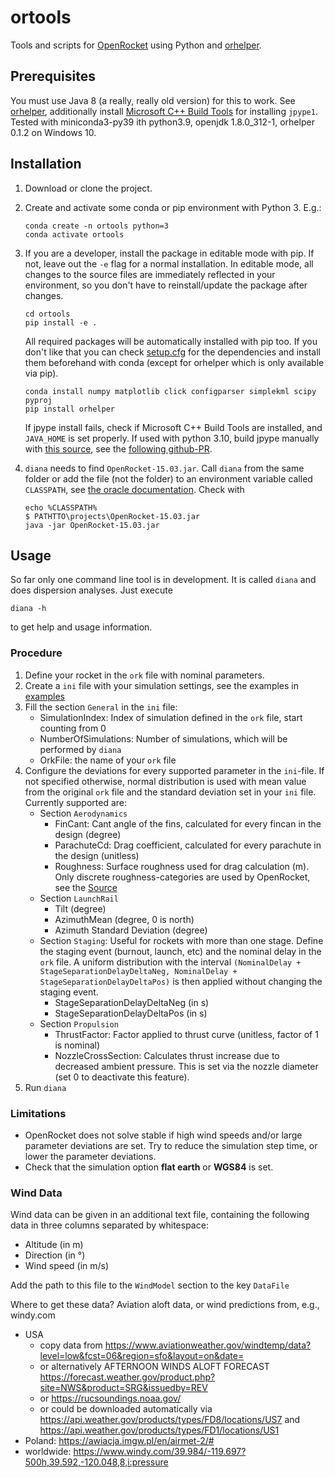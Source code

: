 # ortools

Tools and scripts for [OpenRocket](https://openrocket.info/) using Python and
[orhelper](https://pypi.org/project/orhelper/).
## Prerequisites
You must use Java 8 (a really, really old version) for this to work.
See [orhelper](https://pypi.org/project/orhelper/), 
additionally install [Microsoft C++ Build Tools](https://visualstudio.microsoft.com/visual-cpp-build-tools/) for installing `jpype1`.
Tested with miniconda3-py39 ith python3.9, openjdk 1.8.0_312-1, orhelper 0.1.2 on Windows 10.
## Installation

1. Download or clone the project.
2. Create and activate some conda or pip environment with Python 3. E.g.:

   ```shell
   conda create -n ortools python=3
   conda activate ortools
   ```

3. If you are a developer, install the package in editable mode with pip. If not, leave out the `-e`
   flag for a normal installation. In editable mode, all changes to the source files are immediately
   reflected in your environment, so you don't have to reinstall/update the package after changes.

   ```shell
   cd ortools
   pip install -e .
   ```

   All required packages will be automatically installed with pip too. If you don't like that you
   can check [setup.cfg](setup.cfg) for the dependencies and install them beforehand with conda
   (except for orhelper which is only available via pip).

   ```shell
   conda install numpy matplotlib click configparser simplekml scipy pyproj
   pip install orhelper
   ```
   If jpype install fails, check if Microsoft C++ Build Tools are installed, and `JAVA_HOME` is set properly. 
   If used with python 3.10, build jpype manually with [this source](https://github.com/jpype-project/jpype/commit/bbdca907d053f1e04e4dcd414d4ebce8f9da6313),
   see the [following github-PR](https://github.com/kylebarron/pydelatin/pull/24).

4. `diana` needs to find `OpenRocket-15.03.jar`. Call `diana` from the same folder or add the file (not the folder)
   to an environment variable called `CLASSPATH`, 
   see [the oracle documentation](https://docs.oracle.com/javase/tutorial/essential/environment/paths.html).
   Check with 
   ```shell
   echo %CLASSPATH%
   $ PATHTTO\projects\OpenRocket-15.03.jar
   java -jar OpenRocket-15.03.jar
   ```


## Usage

So far only one command line tool is in development. It is called `diana` and does dispersion
analyses. Just execute

```shell
diana -h
```

to get help and usage information.


### Procedure

1. Define your rocket in the `ork` file with nominal parameters.
2. Create a `ini` file with your simulation settings, see the examples in [examples](examples)
3. Fill the section `General` in the `ini` file:
   - SimulationIndex: Index of simulation defined in the `ork` file, start counting from 0
   - NumberOfSimulations: Number of simulations, which will be performed by `diana`
   - OrkFile: the name of your `ork` file
4. Configure the deviations for every supported parameter in the `ini`-file. If not specified otherwise, 
	normal distribution is used with mean value from the original `ork` file and the standard deviation set in your `ini` file.
	Currently supported are:
   - Section `Aerodynamics`
      - FinCant: Cant angle of the fins, calculated for every fincan in the design (degree)
	  - ParachuteCd: Drag coefficient, calculated for every parachute in the design (unitless)
	  - Roughness: Surface roughness used for drag calculation (m). 
	      Only discrete roughness-categories are used by OpenRocket, see the [Source](https://github.com/openrocket/openrocket/blob/unstable/core/src/net/sf/openrocket/rocketcomponent/ExternalComponent.java#L23-L32)
   - Section `LaunchRail`
      - Tilt (degree)
      - AzimuthMean (degree, 0 is north)
	  - Azimuth Standard Deviation (degree)	   
   - Section `Staging`: 
	Useful for rockets with more than one stage. Define the staging event (burnout, launch, etc) and the nominal delay in the `ork` file. A uniform distribution with the interval
	`(NominalDelay + StageSeparationDelayDeltaNeg, NominalDelay + StageSeparationDelayDeltaPos)` is then applied without changing the staging event.
      - StageSeparationDelayDeltaNeg (in s)
      - StageSeparationDelayDeltaPos (in s)
   - Section `Propulsion`
      - ThrustFactor: Factor applied to thrust curve (unitless, factor of 1 is nominal)
      - NozzleCrossSection: Calculates thrust increase due to decreased ambient pressure. This is set via the nozzle diameter (set 0 to deactivate this feature).
5. Run `diana`


### Limitations

- OpenRocket does not solve stable if high wind speeds and/or large parameter deviations are set. 
  Try to reduce the simulation step time, or lower the parameter deviations.
- Check that the simulation option **flat earth** or **WGS84** is set.


### Wind Data

Wind data can be given in an additional text file, containing the following data in three columns separated by whitespace:

- Altitude (in m)
- Direction (in °)
- Wind speed (in m/s)

Add the path to this file to the `WindModel` section to the key `DataFile`

Where to get these data? Aviation aloft data, or wind predictions from, e.g., windy.com

- USA
   - copy data from
   https://www.aviationweather.gov/windtemp/data?level=low&fcst=06&region=sfo&layout=on&date=
   - or alternatively AFTERNOON WINDS ALOFT FORECAST
   https://forecast.weather.gov/product.php?site=NWS&product=SRG&issuedby=REV
   - or https://rucsoundings.noaa.gov/
   - or could be downloaded automatically via
   https://api.weather.gov/products/types/FD8/locations/US7 and
   https://api.weather.gov/products/types/FD1/locations/US1
- Poland: https://awiacja.imgw.pl/en/airmet-2/#
- worldwide: https://www.windy.com/39.984/-119.697?500h,39.592,-120.048,8,i:pressure
